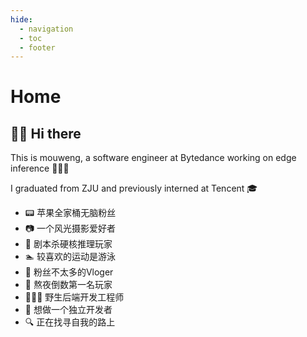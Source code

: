 ```yaml
---
hide:
  - navigation
  - toc
  - footer
---
```

# Home

## 👋🏻 Hi there 

This is mouweng, a software engineer at Bytedance working on edge inference 👨🏻‍💻

I graduated from ZJU and previously interned at Tencent 🎓

- 📟 苹果全家桶无脑粉丝
- 📷 一个风光摄影爱好者
- 🔖 剧本杀硬核推理玩家
- 🏊 较喜欢的运动是游泳
- 💬 粉丝不太多的Vloger
- 🥇 熬夜倒数第一名玩家
- 👨🏻‍💻 野生后端开发工程师
- 🔋 想做一个独立开发者
- 🔍 正在找寻自我的路上

